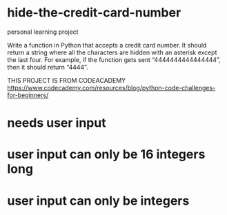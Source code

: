 # hide-the-credit-card-number
personal learning project

Write a function in Python that accepts a credit card number. It should return a string where all the characters are hidden with an asterisk except the last four. For example, if the function gets sent “4444444444444444”, then it should return “4444”.

THIS PROJECT IS FROM CODEACADEMY
https://www.codecademy.com/resources/blog/python-code-challenges-for-beginners/

# needs user input
# user input can only be 16 integers long
# user input can only be integers
